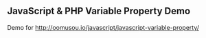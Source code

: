 ## JavaScript & PHP Variable Property Demo

Demo for http://oomusou.io/javascript/javascript-variable-property/